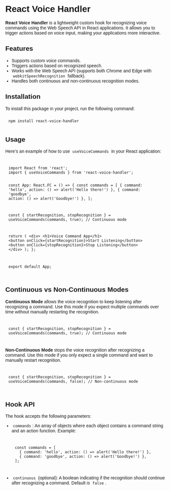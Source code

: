 <!DOCTYPE html>
<html lang="en">
<head>
  <meta charset="UTF-8">
  <meta name="viewport" content="width=device-width, initial-scale=1.0">
  <title>React Voice Handler - README</title>
  <style>
    body {
      font-family: Arial, sans-serif;
      margin: 0;
      padding: 20px;
    }
    code {
      padding: 4px;
      border-radius: 4px;
      font-family: monospace;
    }
    pre {
      padding: 10px;
      border-radius: 4px;
      overflow-x: auto;
    }
    ul {
      padding-left: 20px;
    }
    button {
      margin: 5px 0;
    }
  </style>
</head>
<body>

  <h1>React Voice Handler</h1>
  <p>
    <strong>React Voice Handler</strong> is a lightweight custom hook for recognizing voice commands using the Web Speech API in React applications. It allows you to trigger actions based on voice input, making your applications more interactive.
  </p>

  <h2>Features</h2>
  <ul>
    <li>Supports custom voice commands.</li>
    <li>Triggers actions based on recognized speech.</li>
    <li>Works with the Web Speech API (supports both Chrome and Edge with <code>webkitSpeechRecognition</code> fallback).</li>
    <li>Handles both continuous and non-continuous recognition modes.</li>
  </ul>

  <h2>Installation</h2>
  <p>To install this package in your project, run the following command:</p>
  <pre><code>npm install react-voice-handler</code></pre>

  <h2>Usage</h2>
  <p>Here’s an example of how to use <code>useVoiceCommands</code> in your React application:</p>
  <pre><code>
import React from 'react';
import { useVoiceCommands } from 'react-voice-handler';

const App: React.FC = () => {
  const commands = [
    { command: 'hello', action: () => alert('Hello there!') },
    { command: 'goodbye', action: () => alert('Goodbye!') },
  ];

  const { startRecognition, stopRecognition } = useVoiceCommands(commands, true); // Continuous mode

  return (
    &lt;div&gt;
      &lt;h1&gt;Voice Command App&lt;/h1&gt;
      &lt;button onClick={startRecognition}&gt;Start Listening&lt;/button&gt;
      &lt;button onClick={stopRecognition}&gt;Stop Listening&lt;/button&gt;
    &lt;/div&gt;
  );
};

export default App;
  </code></pre>

  <h2>Continuous vs Non-Continuous Modes</h2>
  <p><strong>Continuous Mode</strong> allows the voice recognition to keep listening after recognizing a command. Use this mode if you expect multiple commands over time without manually restarting the recognition.</p>
  <pre><code>
const { startRecognition, stopRecognition } = useVoiceCommands(commands, true); // Continuous mode
  </code></pre>

  <p><strong>Non-Continuous Mode</strong> stops the voice recognition after recognizing a command. Use this mode if you only expect a single command and want to manually restart recognition.</p>
  <pre><code>
const { startRecognition, stopRecognition } = useVoiceCommands(commands, false); // Non-continuous mode
  </code></pre>

  <h2>Hook API</h2>
  <p>The hook accepts the following parameters:</p>
  <ul>
    <li>
      <code>commands</code>: An array of objects where each object contains a command string and an action function. Example:
      <pre><code>
const commands = [
  { command: 'hello', action: () => alert('Hello there!') },
  { command: 'goodbye', action: () => alert('Goodbye!') },
];
      </code></pre>
    </li>
    <li>
      <code>continuous</code> (optional): A boolean indicating if the recognition should continue after recognizing a command. Default is <code>false</code>.
    </li>
  </ul>

</body>
</html>
